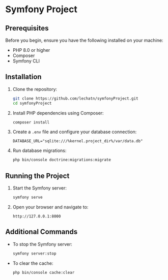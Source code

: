 # Symfony Project

## Prerequisites

Before you begin, ensure you have the following installed on your machine:

- PHP 8.0 or higher
- Composer
- Symfony CLI

## Installation

1. Clone the repository:

    ```bash
    git clone https://github.com/lechatn/symfonyProject.git
    cd symfonyProject
    ```

2. Install PHP dependencies using Composer:

    ```bash
    composer install
    ```

3. Create a `.env` file and configure your database connection:

    ```dotenv
    DATABASE_URL="sqlite:///%kernel.project_dir%/var/data.db"
    ```

4. Run database migrations:

    ```bash
    php bin/console doctrine:migrations:migrate
    ```

## Running the Project

1. Start the Symfony server:

    ```bash
    symfony serve
    ```

2. Open your browser and navigate to:

    ```
    http://127.0.0.1:8000
    ```

## Additional Commands

- To stop the Symfony server:

    ```bash
    symfony server:stop
    ```

- To clear the cache:

    ```bash
    php bin/console cache:clear
    ```

